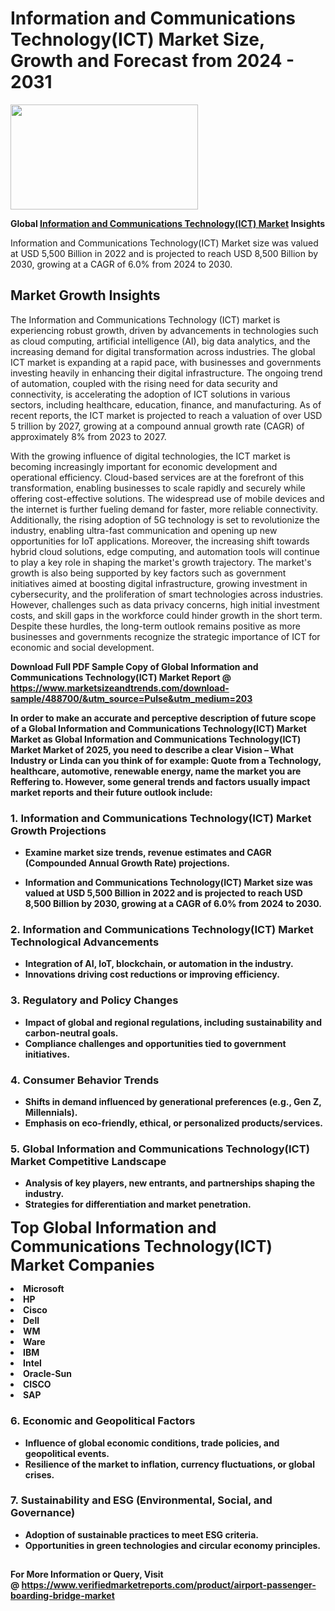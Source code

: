 <H1>Information and Communications Technology(ICT) Market Size, Growth and Forecast from 2024 - 2031</H1><img class="aligncenter size-medium wp-image-584254" src="https://thirdeyenews.in/wp-content/uploads/2024/09/Global-Market-Research-300x168.jpeg" alt="" width="300" height="168" /><p><strong>Global&nbsp;<a href="https://www.marketsizeandtrends.com/download-sample/488700/&amp;utm_source=Pulse&amp;utm_medium=203">Information and Communications Technology(ICT) Market</a> Insights</strong></p><p>Information and Communications Technology(ICT) Market size was valued at USD 5,500 Billion in 2022 and is projected to reach USD 8,500 Billion by 2030, growing at a CAGR of 6.0% from 2024 to 2030.</p><p><h2>Market Growth Insights</h2> <p>The Information and Communications Technology (ICT) market is experiencing robust growth, driven by advancements in technologies such as cloud computing, artificial intelligence (AI), big data analytics, and the increasing demand for digital transformation across industries. The global ICT market is expanding at a rapid pace, with businesses and governments investing heavily in enhancing their digital infrastructure. The ongoing trend of automation, coupled with the rising need for data security and connectivity, is accelerating the adoption of ICT solutions in various sectors, including healthcare, education, finance, and manufacturing. As of recent reports, the ICT market is projected to reach a valuation of over USD 5 trillion by 2027, growing at a compound annual growth rate (CAGR) of approximately 8% from 2023 to 2027.</p> <p><strong></strong></p> <p>With the growing influence of digital technologies, the ICT market is becoming increasingly important for economic development and operational efficiency. Cloud-based services are at the forefront of this transformation, enabling businesses to scale rapidly and securely while offering cost-effective solutions. The widespread use of mobile devices and the internet is further fueling demand for faster, more reliable connectivity. Additionally, the rising adoption of 5G technology is set to revolutionize the industry, enabling ultra-fast communication and opening up new opportunities for IoT applications. Moreover, the increasing shift towards hybrid cloud solutions, edge computing, and automation tools will continue to play a key role in shaping the market's growth trajectory. The market's growth is also being supported by key factors such as government initiatives aimed at boosting digital infrastructure, growing investment in cybersecurity, and the proliferation of smart technologies across industries. However, challenges such as data privacy concerns, high initial investment costs, and skill gaps in the workforce could hinder growth in the short term. Despite these hurdles, the long-term outlook remains positive as more businesses and governments recognize the strategic importance of ICT for economic and social development. <p><strong></p><p><span class=""><strong>Download Full PDF Sample Copy of Global Information and Communications Technology(ICT) Market Report</strong> @ <a href="https://www.marketsizeandtrends.com/download-sample/488700/&amp;utm_source=Pulse&amp;utm_medium=203" target="_blank">https://www.marketsizeandtrends.com/download-sample/488700/&amp;utm_source=Pulse&amp;utm_medium=203</a></span></p><p>In order to make an accurate and perceptive description of future scope of a Global&nbsp;Information and Communications Technology(ICT) Market Market as Global&nbsp;Information and Communications Technology(ICT) Market Market of 2025, you need to describe a clear Vision &ndash; What Industry or Linda can you think of for example: Quote from a Technology, healthcare, automotive, renewable energy, name the market you are Reffering to. However, some general trends and factors usually impact market reports and their future outlook include:</p><h3>1.&nbsp;<strong>Information and Communications Technology(ICT) Market Growth Projections</strong></h3><ul><li>Examine market size trends, revenue estimates and CAGR (Compounded Annual Growth Rate) projections.</li><li><p>Information and Communications Technology(ICT) Market size was valued at USD 5,500 Billion in 2022 and is projected to reach USD 8,500 Billion by 2030, growing at a CAGR of 6.0% from 2024 to 2030.</p></li></ul><h3>2.&nbsp;<strong>Information and Communications Technology(ICT) Market Technological Advancements</strong></h3><ul><li>Integration of AI, IoT, blockchain, or automation in the industry.</li><li>Innovations driving cost reductions or improving efficiency.</li></ul><h3>3.&nbsp;<strong>Regulatory and Policy Changes</strong></h3><ul><li>Impact of global and regional regulations, including sustainability and carbon-neutral goals.</li><li>Compliance challenges and opportunities tied to government initiatives.</li></ul><h3>4.&nbsp;<strong>Consumer Behavior Trends</strong></h3><ul><li>Shifts in demand influenced by generational preferences (e.g., Gen Z, Millennials).</li><li>Emphasis on eco-friendly, ethical, or personalized products/services.</li></ul><h3>5.&nbsp;<strong>Global Information and Communications Technology(ICT) Market Competitive Landscape</strong></h3><ul><li>Analysis of key players, new entrants, and partnerships shaping the industry.</li><li>Strategies for differentiation and market penetration.</li></ul><p data-pm-slice="1 1 []"><span style="color: inherit; font-family: inherit; font-size: 25px;">Top Global Information and Communications Technology(ICT) Market Companies</span></p><div class="" data-test-id=""><p><li>Microsoft</li><li> HP</li><li> Cisco</li><li> Dell</li><li> WM</li><li> Ware</li><li> IBM</li><li> Intel</li><li> Oracle-Sun</li><li> CISCO</li><li> SAP</li></p></div><h3>6.&nbsp;<strong>Economic and Geopolitical Factors</strong></h3><ul><li>Influence of global economic conditions, trade policies, and geopolitical events.</li><li>Resilience of the market to inflation, currency fluctuations, or global crises.</li></ul><h3>7.&nbsp;<strong>Sustainability and ESG (Environmental, Social, and Governance)</strong></h3><ul><li>Adoption of sustainable practices to meet ESG criteria.</li><li>Opportunities in green technologies and circular economy principles.</li></ul><h2><strong style="font-size: 14px;">For More Information or Query, Visit @&nbsp;</strong><a style="background-color: #ffffff; font-size: 14px;" href="https://www.marketsizeandtrends.com/report/information-and-communications-technologyict-market/" target="_blank">https://www.verifiedmarketreports.com/product/airport-passenger-boarding-bridge-market</a></h2>
